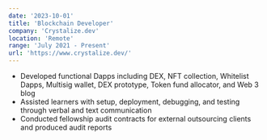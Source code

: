 ```yaml
---
date: '2023-10-01'
title: 'Blockchain Developer'
company: 'Crystalize.dev'
location: 'Remote'
range: 'July 2021 - Present'
url: 'https://www.crystalize.dev/'
---
```

- Developed functional Dapps including DEX, NFT collection, Whitelist Dapps, Multisig wallet, DEX prototype, Token fund allocator, and Web 3 blog
- Assisted learners with setup, deployment, debugging, and testing through verbal and text communication
- Conducted fellowship audit contracts for external outsourcing clients and produced audit reports